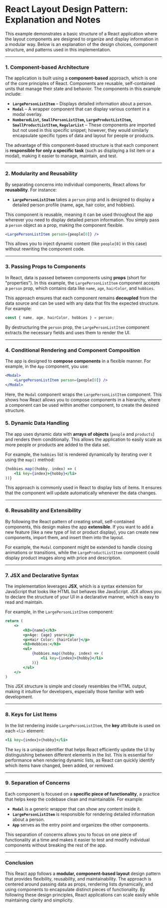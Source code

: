 # React Layout Design Pattern: Explanation and Notes

This example demonstrates a basic structure of a React application where the layout components are designed to organize and display information in a modular way. Below is an explanation of the design choices, component structure, and patterns used in this implementation.

---

### **1. Component-based Architecture**

The application is built using a **component-based** approach, which is one of the core principles of React. Components are reusable, self-contained units that manage their state and behavior. The components in this example include:

- **`LargePersonListItem`** – Displays detailed information about a person.
- **`Modal`** – A wrapper component that can display various content in a modal overlay.
- **`NumberedList`, `SmallPersonListItem`, `LargeProductListItem`, `SmallProductListItem`, `RegularList`** – These components are imported but not used in this specific snippet; however, they would similarly encapsulate specific types of data and layout for people or products.

The advantage of this component-based structure is that each component is **responsible for only a specific task** (such as displaying a list item or a modal), making it easier to manage, maintain, and test.

---

### **2. Modularity and Reusability**

By separating concerns into individual components, React allows for **reusability**. For instance:

- **`LargePersonListItem`** takes a `person` prop and is designed to display a detailed person profile (name, age, hair color, and hobbies).
  
This component is reusable, meaning it can be used throughout the app wherever you need to display detailed person information. You simply pass a `person` object as a prop, making the component flexible.

```jsx
<LargePersonListItem person={people[0]} />
```

This allows you to inject dynamic content (like `people[0]` in this case) without rewriting the component code.

---

### **3. Passing Props to Components**

In React, data is passed between components using **props** (short for "properties"). In this example, the `LargePersonListItem` component accepts a `person` prop, which contains data like `name`, `age`, `hairColor`, and `hobbies`.

This approach ensures that each component remains **decoupled** from the data source and can be used with any data that fits the expected structure. For example:

```jsx
const { name, age, hairColor, hobbies } = person;
```

By destructuring the `person` prop, the `LargePersonListItem` component extracts the necessary fields and uses them to render the UI.

---

### **4. Conditional Rendering and Component Composition**

The app is designed to **compose components** in a flexible manner. For example, in the `App` component, you use:

```jsx
<Modal>
    <LargePersonListItem person={people[0]} />
</Modal>
```

Here, the `Modal` component wraps the `LargePersonListItem` component. This shows how React allows you to compose components in a hierarchy, where a component can be used within another component, to create the desired structure.

### **5. Dynamic Data Handling**

The app uses dynamic data with **arrays of objects** (`people` and `products`) and renders them conditionally. This allows the application to easily scale as more people or products are added to the data set.

For example, the `hobbies` list is rendered dynamically by iterating over it using the `map()` method:

```jsx
{hobbies.map((hobby, index) => (
    <li key={index}>{hobby}</li>
))}
```

This approach is commonly used in React to display lists of items. It ensures that the component will update automatically whenever the data changes.

---

### **6. Reusability and Extensibility**

By following the React pattern of creating small, self-contained components, this design makes the app **extensible**. If you want to add a new feature (like a new type of list or product display), you can create new components, import them, and insert them into the layout.

For example, the `Modal` component might be extended to handle closing animations or transitions, while the `LargeProductListItem` component could display product images along with price and description.

---

### **7. JSX and Declarative Syntax**

The implementation leverages **JSX**, which is a syntax extension for JavaScript that looks like HTML but behaves like JavaScript. JSX allows you to declare the structure of your UI in a declarative manner, which is easy to read and maintain.

For example, in the `LargePersonListItem` component:

```jsx
return (
    <>
        <h3>{name}</h3>
        <p>Age: {age} years</p>
        <p>Hair Color: {hairColor}</p>
        <h3>Hobbies:</h3>
        <ul>
            {hobbies.map((hobby, index) => (
                <li key={index}>{hobby}</li>
            ))}
        </ul>
    </>
)
```

This JSX structure is simple and closely resembles the HTML output, making it intuitive for developers, especially those familiar with web development.

---

### **8. Keys for List Items**

In the list rendering inside `LargePersonListItem`, the **key** attribute is used on each `<li>` element:

```jsx
<li key={index}>{hobby}</li>
```

The `key` is a unique identifier that helps React efficiently update the UI by distinguishing between different elements in the list. This is essential for performance when rendering dynamic lists, as React can quickly identify which items have changed, been added, or removed.

---

### **9. Separation of Concerns**

Each component is focused on a **specific piece of functionality**, a practice that helps keep the codebase clean and maintainable. For example:

- **`Modal`** is a generic wrapper that can show any content inside it.
- **`LargePersonListItem`** is responsible for rendering detailed information about a person.
- **`App`** serves as the entry point and organizes the other components.

This separation of concerns allows you to focus on one piece of functionality at a time and makes it easier to test and modify individual components without breaking the rest of the app.

---

### **Conclusion**

This React app follows a **modular, component-based layout** design pattern that provides flexibility, reusability, and maintainability. The approach is centered around passing data as props, rendering lists dynamically, and using components to encapsulate distinct pieces of functionality. By following these design principles, React applications can scale easily while maintaining clarity and simplicity.